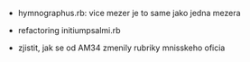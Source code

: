 * hymnographus.rb: vice mezer je to same jako jedna mezera

* refactoring initiumpsalmi.rb

* zjistit, jak se od AM34 zmenily rubriky mnisskeho oficia

